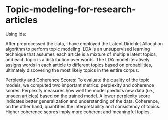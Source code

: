 # Topic-modeling-for-research-articles

Using lda:

After preprocessed the  data, I have employed the Latent Dirichlet Allocation algorithm to perform topic modeling. LDA is an unsupervised learning technique that assumes each article is a mixture of multiple latent topics, and each topic is a distribution over words. The LDA model iteratively assigns words in each article to different topics based on probabilities, ultimately discovering the most likely topics in the entire corpus.

Perplexity and Coherence Scores:
To evaluate the quality of the topic models, we computed two important metrics: perplexity and coherence scores. Perplexity measures how well the model predicts new data (i.e., unseen articles) based on the trained model. A lower perplexity score indicates better generalization and understanding of the data. Coherence, on the other hand, quantifies the interpretability and consistency of topics. Higher coherence scores imply more coherent and meaningful topics.
